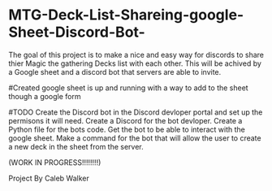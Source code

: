 # MTG-Deck-List-Shareing-google-Sheet-Discord-Bot-

The goal of this project is to make a nice and easy way for discords to share thier Magic the gathering Decks list with each other. This  will be achived by a Google sheet and a discord bot that servers are able to
invite.

#Created
google sheet is up and running with a way to add to the sheet though a google form

#TODO
Create the Discord bot in the Discord devloper portal and set up the permisons it will need.
Create a Discord for the bot devloper.
Create a Python file for the bots code.
Get the bot to be able to interact with the google sheet.
Make a command for the bot that will allow the user to create a new deck in the sheet from the server.

(WORK IN PROGRESS!!!!!!!!) 

Project By 
Caleb Walker 


